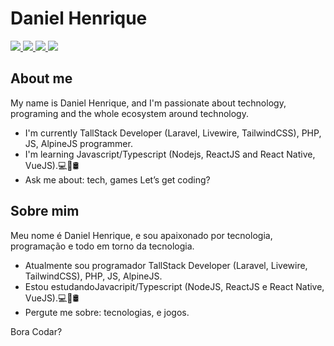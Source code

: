 # Daniel Henrique

<a href="https://www.linkedin.com/in/danielhsantos">
 <img src="https://img.shields.io/badge/Linkedin-blue?style=flat-square&logo=Linkedin" />
</a>

<a href="https://twitter.com/danielhsantos">
 <img src="https://img.shields.io/badge/Twitter-gray?style=flat-square&logo=twitter" />
</a>

<a href="https://www.instagram.com/danielhsantos">
 <img src="https://img.shields.io/badge/Instagram-red?style=flat-square&logo=instagram&logoColor=white" />
</a>

<a href="mailto:medanielsantos@gmail.com">
 <img src="https://img.shields.io/badge/-Email-c14438?style=flat-square&logo=Gmail&logoColor=white" />
</a>

## About me 

My name is Daniel Henrique, and I'm passionate about technology, programing and the whole ecosystem around technology.
- I'm currently  TallStack Developer (Laravel, Livewire, TailwindCSS), PHP, JS, AlpineJS programmer. 
- I'm learning Javascript/Typescript (Nodejs, ReactJS and React Native, VueJS).💻📱🛢
- Ask me about: tech, games
Let’s get coding?

## Sobre mim 

Meu nome é Daniel Henrique, e sou apaixonado por tecnologia, programação e todo em torno da tecnologia.
- Atualmente sou programador TallStack Developer (Laravel, Livewire, TailwindCSS), PHP, JS, AlpineJS.
- Estou estudandoJavacripit/Typescript (NodeJS, ReactJS e React Native, VueJS).💻📱🛢
- Pergute me sobre: tecnologias, e jogos.

Bora Codar?
